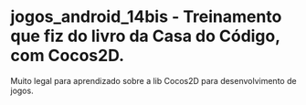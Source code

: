 
jogos_android_14bis - Treinamento que fiz do livro da Casa do Código, com Cocos2D.
===================

Muito legal para aprendizado sobre a lib Cocos2D para desenvolvimento de jogos.
